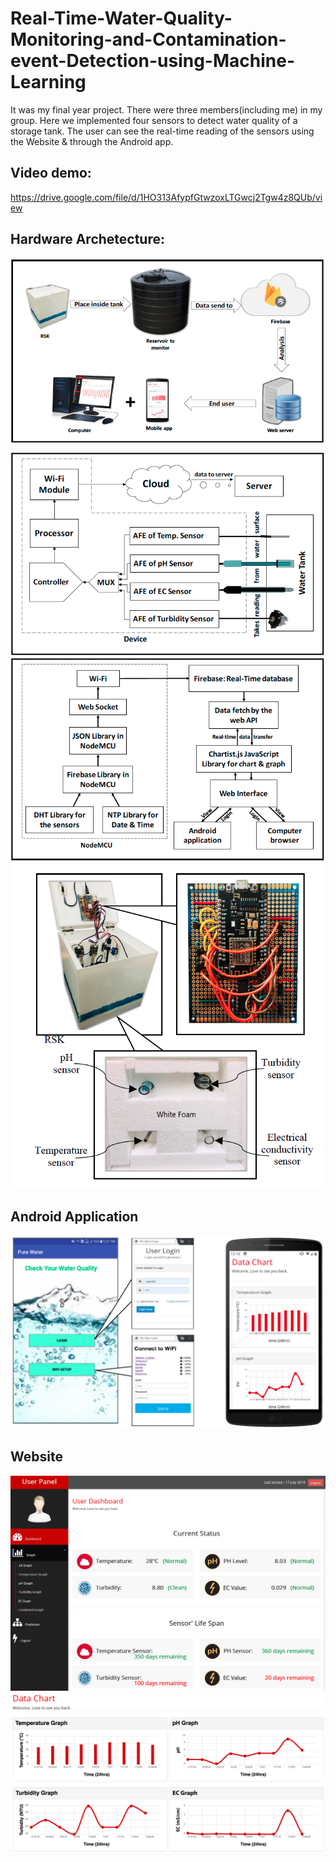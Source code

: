 # Real-Time-Water-Quality-Monitoring-and-Contamination-event-Detection-using-Machine-Learning
It was my final year project. 
There were three members(including me) in my group. Here we implemented four sensors to detect water quality of a storage tank. The user can see the real-time reading of the sensors using the Website &amp; through the Android app.  
## Video demo: 
https://drive.google.com/file/d/1HO313AfypfGtwzoxLTGwcj2Tgw4z8QUb/view


## Hardware Archetecture:
<img src="project_imgs/figure_1.png" style="vertical-align:middle">

![Screenshot](project_imgs/figure_2.png)
![Screenshot](project_imgs/figure_3.png)
![Screenshot](project_imgs/figure_4.png)

## Android Application
![Screenshot](project_imgs/android_app_(UI).jpg)

## Website
![Screenshot](project_imgs/web.png)
![Screenshot](project_imgs/web2.png)
